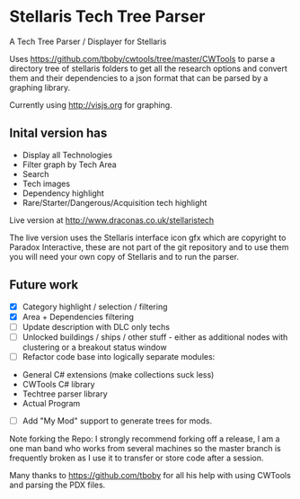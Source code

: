 # Stellaris Tech Tree Parser
A Tech Tree Parser / Displayer for Stellaris

Uses https://github.com/tboby/cwtools/tree/master/CWTools to parse a directory tree of stellaris folders to get all the research options and convert them and their dependencies to a json format that can be parsed by a graphing library.  

Currently using http://visjs.org for graphing.

## Inital version has
* Display all Technologies
* Filter graph by Tech Area
* Search
* Tech images
* Dependency highlight
* Rare/Starter/Dangerous/Acquisition tech highlight

Live version at http://www.draconas.co.uk/stellaristech

The live version uses the Stellaris interface icon gfx which are copyright to Paradox Interactive, these are not part of the git repository and to use them you will need your own copy of Stellaris and to run the parser.


## Future work
- [x] Category highlight / selection / filtering
- [x] Area + Dependencies filtering 
- [ ] Update description with DLC only techs
- [ ] Unlocked buildings / ships / other stuff - either as additional nodes with clustering or a breakout status window
- [ ] Refactor code base into logically separate modules: 
 - General C# extensions (make collections suck less) 
 - CWTools C# library
 - Techtree parser library
 - Actual Program
- [ ] Add "My Mod"  support to generate trees for mods.

Note forking the Repo: I strongly recommend forking off a release, I am a one man band who works from several machines so the master branch is frequently broken as I use it to transfer or store code after a session.  

Many thanks to https://github.com/tboby for all his help with using CWTools and parsing the PDX files.
